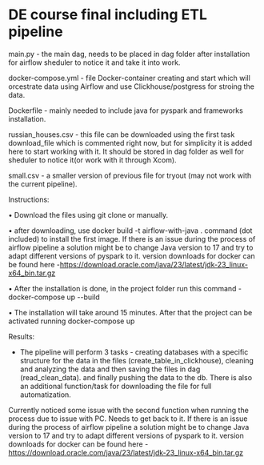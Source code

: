 # DE course final including ETL pipeline

main.py - the main dag, needs to be placed in dag folder after installation for airflow sheduler to notice it and take it into work.

docker-compose.yml - file Docker-container creating and start which will orcestrate data using Airflow and use Clickhouse/postgress for stroing the data.

Dockerfile - mainly needed to include java for pyspark and frameworks installation. 

russian_houses.csv - this file can be downloaded using the first task download_file which is commented right now, but for simplicity 
it is added here to start working with it. It should be stored in dag folder as well for sheduler to notice it(or work with it through Xcom).

small.csv - a smaller version of previous file for tryout (may not work with the current pipeline). 


Instructions:

  • Download the files using git clone or manually. 

  • after downloading, use docker build -t airflow-with-java . command (dot included) to install the first image. If there is an issue during the process of airflow pipeline a solution might be to change Java version to 17 and try to adapt different versions of pyspark to it. 
  version downloads for docker can be found here -https://download.oracle.com/java/23/latest/jdk-23_linux-x64_bin.tar.gz

  • After the installation is done, in the project folder run this command - docker-compose up --build

  • The installation will take around 15 minutes. After that the project can be activated running docker-compose up


Results:
- The pipeline will perform 3 tasks - creating databases with a specific structure for the data in the files (create_table_in_clickhouse),
cleaning and analyzing the data and then saving the files in dag (read_clean_data). and finally pushing the data to the db. 
There is also an additional function/task for downloading the file for full automatization.

Currently noticed some issue with the second function when running the process due to issue with PC. Needs to get back to it. 
If there is an issue during the process of airflow pipeline a solution might be to change Java version to 17 and try to adapt different versions of pyspark to it. 
version downloads for docker can be found here -https://download.oracle.com/java/23/latest/jdk-23_linux-x64_bin.tar.gz
  

